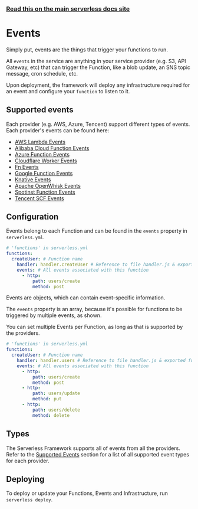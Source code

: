 <!--
title: Serverless Framework - Events
menuText: Events
menuOrder: 2
description: Configuring function events in the Serverless Framework
layout: Doc
-->

<!-- DOCS-SITE-LINK:START automatically generated  -->

### [Read this on the main serverless docs site](https://www.serverless.com/framework/docs/guides/events)

<!-- DOCS-SITE-LINK:END -->

# Events

Simply put, events are the things that trigger your functions to run.

All `events` in the service are anything in your service provider (e.g. S3, API Gateway, etc) that can trigger the Function, like a blob update, an SNS topic message, cron schedule, etc.

Upon deployment, the framework will deploy any infrastructure required for an event and configure your `function` to listen to it.

## Supported events

Each provider (e.g. AWS, Azure, Tencent) support different types of events. Each provider's events can be found here:

- [AWS Lambda Events](/framework/docs/providers/aws/events/)
- [Alibaba Cloud Function Events](/framework/docs/providers/aliyun/events/)
- [Azure Function Events](/framework/docs/providers/azure/events/)
- [Cloudflare Worker Events](/framework/docs/providers/cloudflrare/events/)
- [Fn Events](/framework/docs/providers/fn/events/)
- [Google Function Events](/framework/docs/providers/google/events/)
- [Knative Events](/framework/docs/providers/knative/events/)
- [Apache OpenWhisk Events](/framework/docs/providers/openwhisk/events/)
- [Spotinst Function Events](/framework/docs/providers/spotist/events/)
- [Tencent SCF Events](/framework/docs/providers/tencent/events/)

## Configuration

Events belong to each Function and can be found in the `events` property in `serverless.yml`.

```yml
# 'functions' in serverless.yml
functions:
  createUser: # Function name
    handler: handler.createUser # Reference to file handler.js & exported function 'createUser'
    events: # All events associated with this function
      - http:
          path: users/create
          method: post
```

Events are objects, which can contain event-specific information.

The `events` property is an array, because it's possible for functions to be triggered by multiple events, as shown.

You can set multiple Events per Function, as long as that is supported by the providers.

```yml
# 'functions' in serverless.yml
functions:
  createUser: # Function name
    handler: handler.users # Reference to file handler.js & exported function 'users'
    events: # All events associated with this function
      - http:
          path: users/create
          method: post
      - http:
          path: users/update
          method: put
      - http:
          path: users/delete
          method: delete
```

## Types

The Serverless Framework supports all of events from all the providers. Refer to the [Supported Events](#supported-events) section for a list of all supported event types for each provider.

## Deploying

To deploy or update your Functions, Events and Infrastructure, run `serverless deploy`.
